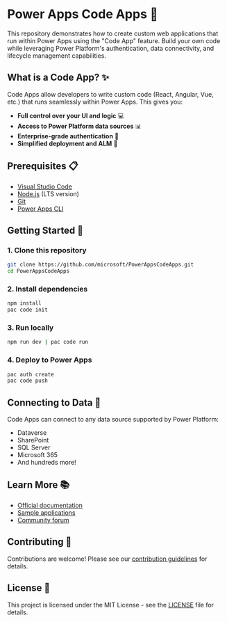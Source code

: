 # Power Apps Code Apps 🚀

This repository demonstrates how to create custom web applications that run within Power Apps using the "Code App" feature. Build your own code while leveraging Power Platform's authentication, data connectivity, and lifecycle management capabilities.

## What is a Code App? ✨

Code Apps allow developers to write custom code (React, Angular, Vue, etc.) that runs seamlessly within Power Apps. This gives you:

- **Full control over your UI and logic** 💻
- **Access to Power Platform data sources** 📊
- **Enterprise-grade authentication** 🔐
- **Simplified deployment and ALM** 🔄

## Prerequisites 📋

- [Visual Studio Code](https://code.visualstudio.com/)
- [Node.js](https://nodejs.org/) (LTS version)
- [Git](https://git-scm.com/)
- [Power Apps CLI](https://learn.microsoft.com/en-us/power-platform/developer/cli/introduction)

## Getting Started 🚀

### 1. Clone this repository

```bash
git clone https://github.com/microsoft/PowerAppsCodeApps.git
cd PowerAppsCodeApps
```

### 2. Install dependencies

```bash
npm install
pac code init
```

### 3. Run locally

```bash
npm run dev | pac code run
```

### 4. Deploy to Power Apps

```bash
pac auth create 
pac code push 
```

## Connecting to Data 🔌

Code Apps can connect to any data source supported by Power Platform:

- Dataverse
- SharePoint
- SQL Server
- Microsoft 365
- And hundreds more!

## Learn More 📚

- [Official documentation](https://learn.microsoft.com/power-apps/developer/code-app-overview)
- [Sample applications](https://github.com/microsoft/PowerAppsCodeApps/samples)
- [Community forum](https://powerusers.microsoft.com/t5/Developer-Forum/bd-p/PowerAppsDeveloperForum)

## Contributing 🤝

Contributions are welcome! Please see our [contribution guidelines](CONTRIBUTING.md) for details.

## License 📄

This project is licensed under the MIT License - see the [LICENSE](LICENSE) file for details.
